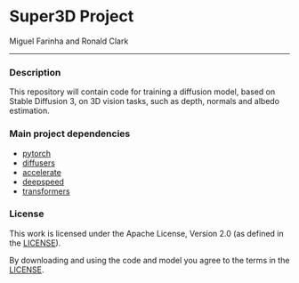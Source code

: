 # Super3D Project

Miguel Farinha and Ronald Clark

--- 

### Description

This repository will contain code for training a diffusion model, based on Stable Diffusion 3, on 3D vision tasks, such as depth, normals and albedo estimation.

### Main project dependencies

- [pytorch](https://pytorch.org)
- [diffusers](https://huggingface.co/docs/diffusers/index)
- [accelerate](https://huggingface.co/docs/accelerate/index)
- [deepspeed](https://github.com/microsoft/DeepSpeed)
- [transformers](https://huggingface.co/docs/transformers/index)

### License

This work is licensed under the Apache License, Version 2.0 (as defined in the [LICENSE](LICENSE.txt)).

By downloading and using the code and model you agree to the terms in the [LICENSE](LICENSE.txt).